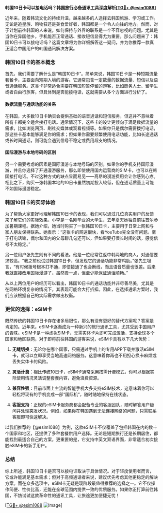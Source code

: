 **韩国10日卡可以接电话吗？韩国旅行必备通讯工具深度解析[[TG💪+ @esim1088](https://t.me/s/esim1088)]**

近年来，随着韩流文化的持续升温，越来越多的人选择去韩国旅游、学习或工作。无论是追星族、购物狂还是美食爱好者，韩国都是一个令人向往的地方。然而，对于计划前往韩国的人来说，如何保持与外界的联系是一个不容忽视的问题。尤其是当你在异国他乡，手机能否正常通话、接收短信显得尤为重要。那么问题来了：韩国10日卡可以接电话吗？这篇文章将为你详细解答这一疑问，并为你推荐一款真正适合中国用户的韩国通讯解决方案。

### 韩国10日卡的基本概念

首先，我们需要了解什么是“韩国10日卡”。简单来说，韩国10日卡是一种短期流量套餐卡，主要面向短期入境的游客。它通常包含一定数量的数据流量、短信以及语音通话服务。这类卡非常适合需要在韩国短暂停留的游客，比如商务人士、留学生或者自由行旅客。但具体到是否能接电话，这就需要从多个方面进行分析了。

#### 数据流量与通话功能的关系

在韩国，大多数10日卡确实会提供基础的语音通话和短信服务，但这并不意味着所有卡都完全适合接打电话。通常情况下，这些卡的设计更倾向于满足数据流量的需求，比如浏览网页、刷社交媒体或观看视频等。如果你只是偶尔需要拨打电话，那这些卡基本能够满足你的需求；但如果你需要频繁使用电话功能，比如长途通话或长时间通话，则可能会遇到信号不稳定或费用超支的情况。

#### 国际漫游与本地号码的区别

另一个需要考虑的因素是国际漫游与本地号码的区别。如果你的手机支持国际漫游，并且你选择了开通漫游服务，那么即使使用国内运营商的SIM卡，也可以在韩国接打电话。不过这种方式的缺点显而易见——高昂的漫游费用会让你感到心疼。相比之下，购买一张韩国本地的10日卡虽然初期投入较低，但在通话质量上可能不如国际漫游稳定。

### 韩国10日卡的实际体验

为了帮助大家更好地理解韩国10日卡的表现，我们可以通过几位真实用户的反馈来了解它们的实际效果。小李是一名刚毕业的大学生，去年夏天她独自前往首尔参加暑期课程。据她介绍，她当时购买了一张韩国10日卡，主要用于日常上网和与家人朋友保持联系。她表示：“这张卡的网速很快，看YouTube完全没有问题。至于打电话嘛，偶尔和国内的父母聊几句还可以，但如果要打很长时间的话，感觉信号不太稳定。”

另一位用户张先生则有不同的看法。他是一位经常往返中韩两地的商人，对通信要求较高。“我之前也试过韩国10日卡，但发现它的通话功能非常鸡肋。”张先生坦言，“有时候拨号根本打不通，即便接通了也会断线，而且语音质量也很差。后来我就直接改用国际漫游了，虽然贵一点，但至少能保证通话顺畅。”

从以上两位用户的经历可以看出，韩国10日卡的通话功能并非尽善尽美，尤其是在网络环境复杂的情况下，其表现可能会大打折扣。因此，在选择通讯方案时，我们应该根据自己的实际需求做出权衡。

### 更优的选择：eSIM卡

既然传统的韩国10日卡存在诸多局限性，那么有没有更好的替代方案呢？答案是肯定的。近年来，eSIM卡逐渐成为一种新兴的旅行通讯工具，尤其受到中国用户的青睐。eSIM卡是一种虚拟SIM卡，无需实体卡片即可完成激活，支持全球多个国家和地区联网。对于即将前往韩国的游客来说，eSIM卡具有以下几大优势：

1. **无缝切换**：无论你在哪个国家，只需通过手机上的专用APP下载并激活eSIM卡，就可以立即享受当地高速网络服务。这意味着你再也不用担心换卡麻烦或丢失实体卡的风险。
   
2. **灵活计费**：相比传统10日卡，eSIM卡通常采用按需计费模式，你可以根据实际使用情况灵活调整套餐内容，避免浪费资源。
   
3. **兼容性强**：目前市面上主流的智能手机大多支持eSIM技术，这意味着你可以轻松将现有的手机变成一部“国际机”，随时随地保持在线状态。

4. **客服支持**：正规的eSIM卡服务商都会配备专业的客服团队，随时解答用户疑问并处理突发状况。例如，如果你在韩国遇到无法连接网络的问题，只需联系客服即可快速解决。

以我们推荐的【@esim1088】为例，这款eSIM卡不仅覆盖了包括韩国在内的数十个国家和地区，还提供了多种套餐供用户选择。无论是短期旅行还是长期居住，都能找到最适合自己的方案。更重要的是，它支持中英文双语界面，非常适合初次接触eSIM卡的新手用户。

### 总结

综上所述，韩国10日卡是否可以接电话取决于具体情况。对于轻度使用者而言，它或许能满足基本需求；但对于高频通话者来说，建议优先考虑其他更稳定的解决方案。而在众多选项中，eSIM卡无疑是现阶段最值得推荐的选择之一。它不仅操作简便、性价比高，还能在全球范围内提供一致的优质服务。如果你正打算前往韩国，不妨试试这款革命性的通讯工具，让旅途更加便捷无忧！

[[TG💪+ @esim1088](https://t.me/s/esim1088) ![Image](https://i.postimg.cc/4NQfJmqS/Snipaste-2025-05-13-00-14-12.png)]